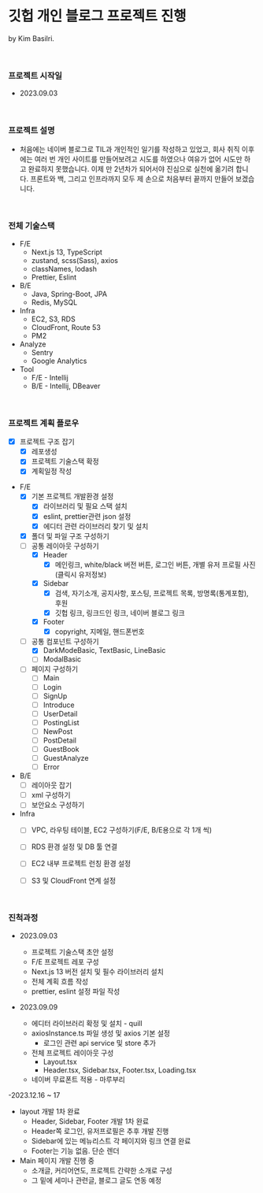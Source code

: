 # 깃헙 개인 블로그 프로젝트 진행

by Kim Basilri.

<br/>

### 프로젝트 시작일
- 2023.09.03

<br/>

### 프로젝트 설명
- 처음에는 네이버 블로그로 TIL과 개인적인 일기를 작성하고 있었고, 회사 취직 이후에는 여러 번 개인 사이트를 만들어보려고 시도를 하였으나 여유가 없어 시도만 하고 완료하지 못했습니다. 이제 만 2년차가 되어서야 진심으로 실천에 옮기려 합니다. 프론트와 백, 그리고 인프라까지 모두 제 손으로 처음부터 끝까지 만들어 보겠습니다.

<br/>

### 전체 기술스택
- F/E
  - Next.js 13, TypeScript
  - zustand, scss(Sass), axios
  - classNames, lodash
  - Prettier, Eslint
- B/E
  - Java, Spring-Boot, JPA
  - Redis, MySQL
- Infra
  - EC2, S3, RDS
  - CloudFront, Route 53
  - PM2
- Analyze
  - Sentry
  - Google Analytics
- Tool
  - F/E - Intellij
  - B/E - Intellij, DBeaver

<br/>

### 프로젝트 계획 플로우
- [x] 프로젝트 구조 잡기
  - [x] 레포생성
  - [x] 프로젝트 기술스택 확정
  - [x] 계획일정 작성
- F/E
  - [x] 기본 프로젝트 개발환경 설정
    - [x] 라이브러리 및 필요 스택 설치
    - [x] eslint, prettier관련 json 설정
    - [x] 에디터 관련 라이브러리 찾기 및 설치
  - [x] 폴더 및 파일 구조 구성하기
  - [ ] 공통 레이아웃 구성하기
    - [x] Header
      - [x] 메인링크, white/black 버전 버튼, 로그인 버튼, 개별 유저 프로필 사진(클릭시 유저정보)
    - [x] Sidebar
      - [x] 검색, 자기소개, 공지사항, 포스팅, 프로젝트 목록, 방명록(통계포함), 후원
      - [x] 깃헙 링크, 링크드인 링크, 네이버 블로그 링크
    - [x] Footer
      - [x] copyright, 지메일, 핸드폰번호
  - [ ] 공통 컴포넌트 구성하기
    - [x] DarkModeBasic, TextBasic, LineBasic
    - [ ] ModalBasic
  - [ ] 페이지 구성하기
    - [ ] Main
    - [ ] Login
    - [ ] SignUp
    - [ ] Introduce
    - [ ] UserDetail
    - [ ] PostingList
    - [ ] NewPost
    - [ ] PostDetail
    - [ ] GuestBook
    - [ ] GuestAnalyze
    - [ ] Error
- B/E
  - [ ] 레이아웃 잡기
  - [ ] xml 구성하기
  - [ ] 보안요소 구성하기
- Infra
  - [ ] VPC, 라우팅 테이블, EC2 구성하기(F/E, B/E용으로 각 1개 씩)
  - [ ] RDS 환경 설정 및 DB 툴 연결
  - [ ] EC2 내부 프로젝트 런칭 환경 설정
  - [ ] S3 및 CloudFront 연계 설정


<br/>

### 진척과정
- 2023.09.03
  - 프로젝트 기술스택 초안 설정
  - F/E 프로젝트 레포 구성
  - Next.js 13 버전 설치 및 필수 라이브러리 설치
  - 전체 계획 흐름 작성
  - prettier, eslint 설정 파일 작성


- 2023.09.09
  - 에디터 라이브러리 확정 및 설치 - quill
  - axiosInstance.ts 파일 생성 및 axios 기본 설정
    - 로그인 관련 api service 및 store 추가
  - 전체 프로젝트 레이아웃 구성
    - Layout.tsx 
    - Header.tsx, Sidebar.tsx, Footer.tsx, Loading.tsx
  - 네이버 무료폰트 적용 - 마루부리


-2023.12.16 ~ 17
  - layout 개발 1차 완료
    - Header, Sidebar, Footer 개발 1차 완료
    - Header쪽 로그인, 유저프로필은 추후 개발 진행
    - Sidebar에 있는 메뉴리스트 각 페이지와 링크 연결 완료
    - Footer는 기능 없음. 단순 렌더
  - Main 페이지 개발 진행 중
    - 소개글, 커리어연도, 프로젝트 간략한 소개로 구성
    - 그 밑에 세미나 관련글, 블로그 글도 연동 예정